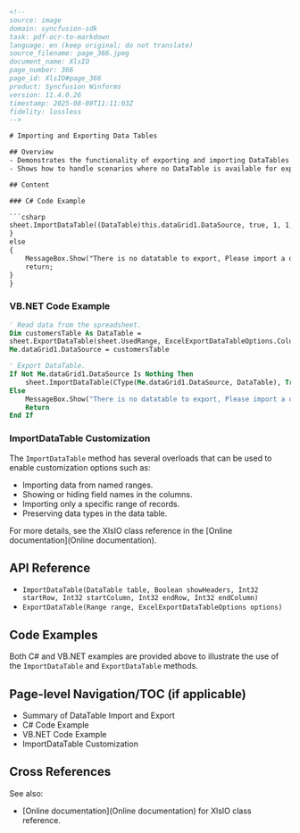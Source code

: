```html
<!-- 
source: image
domain: syncfusion-sdk
task: pdf-ocr-to-markdown
language: en (keep original; do not translate)
source_filename: page_366.jpeg
document_name: XlsIO
page_number: 366
page_id: XlsIO#page_366
product: Syncfusion Winforms
version: 11.4.0.26
timestamp: 2025-08-09T11:11:03Z
fidelity: lossless
-->

# Importing and Exporting Data Tables

## Overview
- Demonstrates the functionality of exporting and importing DataTables using the `ImportDataTable` and `ExportDataTable` methods.
- Shows how to handle scenarios where no DataTable is available for export.

## Content

### C# Code Example

```csharp
sheet.ImportDataTable((DataTable)this.dataGrid1.DataSource, true, 1, 1, -1, -1);
}
else
{
    MessageBox.Show("There is no datatable to export, Please import a datatable first", "Error");
    return;
}
}
```

### VB.NET Code Example

```vb
' Read data from the spreadsheet.
Dim customersTable As DataTable =
sheet.ExportDataTable(sheet.UsedRange, ExcelExportDataTableOptions.ColumnNames)
Me.dataGrid1.DataSource = customersTable

' Export DataTable.
If Not Me.dataGrid1.DataSource Is Nothing Then
    sheet.ImportDataTable(CType(Me.dataGrid1.DataSource, DataTable), True, 1, 1, -1, -1)
Else
    MessageBox.Show("There is no datatable to export, Please import a datatable first", "Error")
    Return
End If
```

### ImportDataTable Customization

The `ImportDataTable` method has several overloads that can be used to enable customization options such as:

- Importing data from named ranges.
- Showing or hiding field names in the columns.
- Importing only a specific range of records.
- Preserving data types in the data table.

For more details, see the XlsIO class reference in the [Online documentation](Online documentation).

## API Reference

- `ImportDataTable(DataTable table, Boolean showHeaders, Int32 startRow, Int32 startColumn, Int32 endRow, Int32 endColumn)`
- `ExportDataTable(Range range, ExcelExportDataTableOptions options)`

## Code Examples

Both C# and VB.NET examples are provided above to illustrate the use of the `ImportDataTable` and `ExportDataTable` methods.

## Page-level Navigation/TOC (if applicable)

- Summary of DataTable Import and Export
- C# Code Example
- VB.NET Code Example
- ImportDataTable Customization

## Cross References

See also:
- [Online documentation](Online documentation) for XlsIO class reference.

<!-- tags: [product, syncfusion winforms, xlsio, datatable, import, export] keywords: [importdatatable, exportdatatable, datatables, named ranges, field names, data types, customization, online documentation] -->
```